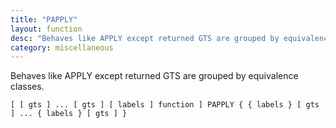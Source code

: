 ```yaml
---
title: "PAPPLY"
layout: function
desc: "Behaves like APPLY except returned GTS are grouped by equivalence classes."
category: miscellaneous
---
```


Behaves like APPLY except returned GTS are grouped by equivalence classes.

```
[ [ gts ] ... [ gts ] [ labels ] function ] PAPPLY { { labels } [ gts ] ... { labels } [ gts ] }
```